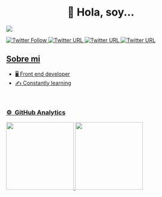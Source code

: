 <div align="center">
<h1 align="center">👋 Hola, soy...  </h1>
</div>
<a href="https://josegoyos.vercel.app"><img src="https://res.cloudinary.com/josegoyos/image/upload/v1681603850/gvsgz7z0gu6ndgymmr2d.png">

![Twitter Follow](https://img.shields.io/twitter/follow/GeekDoom?style=social)
![Twitter URL](https://img.shields.io/twitter/url?color=blue&label=Jose%20Goyos&logo=linkedin&style=social&url=https%3A%2F%2Fwww.linkedin.com%2Fin%2Fjose-goyos%2F)
![Twitter URL](https://img.shields.io/twitter/url?label=Telegram&logo=telegram&style=social&url=https%3A%2F%2Ft.me%2FGeekDoom)
![Twitter URL](https://img.shields.io/twitter/url?label=GeekDoom%237153&logo=discord&style=social&url=https%3A%2F%2Fdiscord)

## Sobre mi

- 🖥️ Front end developer
- ✍️ Constantly learning
  
<br>


### ⚙️ &nbsp;GitHub Analytics

<a href="https://github.com/GeekDoom">
  <img height="180em" src="https://github-readme-stats-eight-theta.vercel.app/api?username=GeekDoom&show_icons=true&theme=react&include_all_commits=true&count_private=true"/>
  <img height="180em" src="https://github-readme-stats-eight-theta.vercel.app/api/top-langs/?username=GeekDoom&layout=compact&langs_count=8&theme=react"/>
</a>
